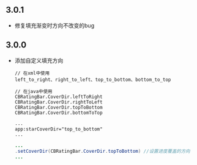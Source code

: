 ## 3.0.1
 * 修复填充渐变时方向不改变的bug

## 3.0.0
 * 添加自定义填充方向
    ```
    // 在xml中使用
    left_to_right、right_to_left、top_to_bottom、bottom_to_top
    
    // 在java中使用
    CBRatingBar.CoverDir.leftToRight
    CBRatingBar.CoverDir.rightToLeft
    CBRatingBar.CoverDir.topToBottom
    CBRatingBar.CoverDir.bottomToTop
    ```
    ```xml
    ...
    app:starCoverDir="top_to_bottom"
    ...
    ```
    ```java
    ...
    .setCoverDir(CBRatingBar.CoverDir.topToBottom) //设置进度覆盖的方向
    ...
    ```
